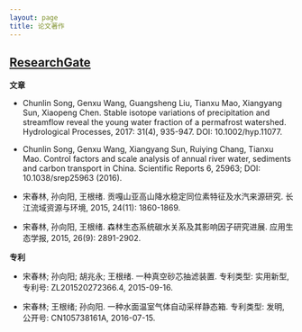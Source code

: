 ```yaml
---
layout: page
title: 论文著作
---
```


## [**ResearchGate**](https://www.researchgate.net/profile/Chunlin_Song4)

**文章**

- Chunlin Song, Genxu Wang, Guangsheng Liu, Tianxu Mao, Xiangyang Sun, Xiaopeng Chen. Stable isotope variations of precipitation and streamflow reveal the young water fraction of a permafrost watershed. Hydrological Processes, 2017: 31(4), 935-947. DOI: 10.1002/hyp.11077.

- Chunlin Song, Genxu Wang, Xiangyang Sun, Ruiying Chang, Tianxu Mao. Control factors and scale analysis of annual river water, sediments and carbon transport in China. Scientific Reports 6, 25963; DOI: 10.1038/srep25963 (2016).

- 宋春林, 孙向阳, 王根绪. 贡嘎山亚高山降水稳定同位素特征及水汽来源研究. 长江流域资源与环境, 2015, 24(11): 1860-1869. 

- 宋春林, 孙向阳, 王根绪. 森林生态系统碳水关系及其影响因子研究进展. 应用生态学报, 2015, 26(9): 2891-2902.

**专利**

- 宋春林;  孙向阳;  胡兆永;  王根绪. 一种真空砂芯抽滤装置. 专利类型: 实用新型, 专利号: ZL201520272366.4, 2015-09-16.

- 宋春林;  王根绪;  孙向阳. 一种水面温室气体自动采样静态箱. 专利类型: 发明, 公开号: CN105738161A, 2016-07-15.